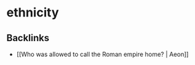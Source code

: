 # ethnicity



<a id="org413923c"></a>

## Backlinks

-   [[Who was allowed to call the Roman empire home? | Aeon]]
